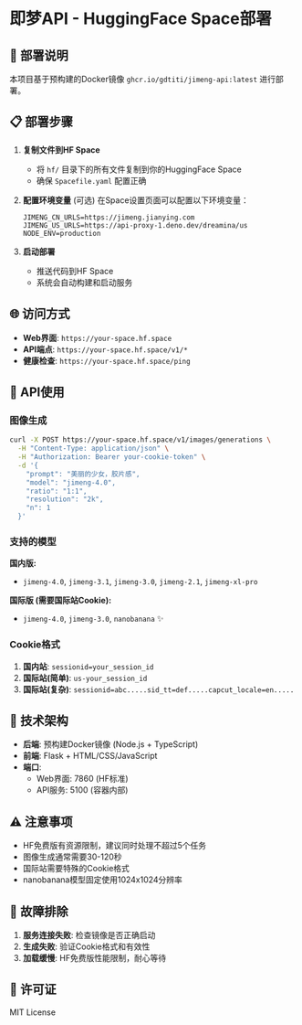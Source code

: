 # 即梦API - HuggingFace Space部署

## 🎨 部署说明

本项目基于预构建的Docker镜像 `ghcr.io/gdtiti/jimeng-api:latest` 进行部署。

## 📋 部署步骤

1. **复制文件到HF Space**
   - 将 `hf/` 目录下的所有文件复制到你的HuggingFace Space
   - 确保 `Spacefile.yaml` 配置正确

2. **配置环境变量** (可选)
   在Space设置页面可以配置以下环境变量：
   ```
   JIMENG_CN_URLS=https://jimeng.jianying.com
   JIMENG_US_URLS=https://api-proxy-1.deno.dev/dreamina/us
   NODE_ENV=production
   ```

3. **启动部署**
   - 推送代码到HF Space
   - 系统会自动构建和启动服务

## 🌐 访问方式

- **Web界面**: `https://your-space.hf.space`
- **API端点**: `https://your-space.hf.space/v1/*`
- **健康检查**: `https://your-space.hf.space/ping`

## 📡 API使用

### 图像生成
```bash
curl -X POST https://your-space.hf.space/v1/images/generations \
  -H "Content-Type: application/json" \
  -H "Authorization: Bearer your-cookie-token" \
  -d '{
    "prompt": "美丽的少女，胶片感",
    "model": "jimeng-4.0",
    "ratio": "1:1",
    "resolution": "2k",
    "n": 1
  }'
```

### 支持的模型

**国内版:**
- `jimeng-4.0`, `jimeng-3.1`, `jimeng-3.0`, `jimeng-2.1`, `jimeng-xl-pro`

**国际版 (需要国际站Cookie):**
- `jimeng-4.0`, `jimeng-3.0`, `nanobanana` ✨

### Cookie格式

1. **国内站**: `sessionid=your_session_id`
2. **国际站(简单)**: `us-your_session_id`
3. **国际站(复杂)**: `sessionid=abc.....sid_tt=def.....capcut_locale=en.....`

## 🔧 技术架构

- **后端**: 预构建Docker镜像 (Node.js + TypeScript)
- **前端**: Flask + HTML/CSS/JavaScript
- **端口**:
  - Web界面: 7860 (HF标准)
  - API服务: 5100 (容器内部)

## ⚠️ 注意事项

- HF免费版有资源限制，建议同时处理不超过5个任务
- 图像生成通常需要30-120秒
- 国际站需要特殊的Cookie格式
- nanobanana模型固定使用1024x1024分辨率

## 🐛 故障排除

1. **服务连接失败**: 检查镜像是否正确启动
2. **生成失败**: 验证Cookie格式和有效性
3. **加载缓慢**: HF免费版性能限制，耐心等待

## 📄 许可证

MIT License